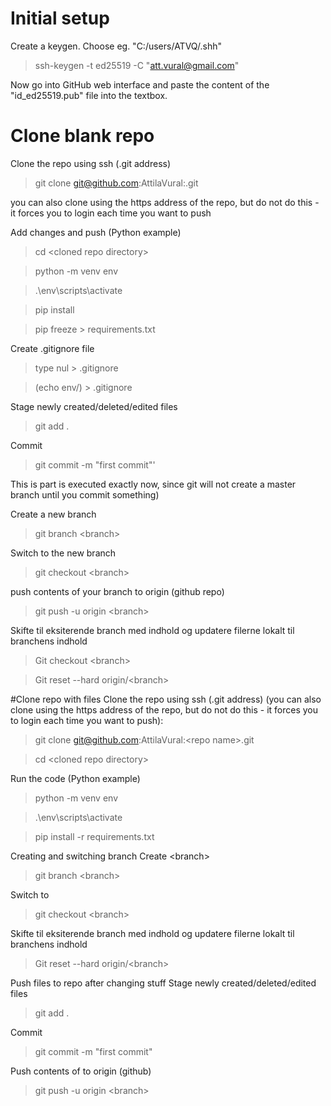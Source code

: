 # Initial setup

Create a keygen. Choose eg. "C:/users/ATVQ/.shh"
> ssh-keygen -t ed25519 -C "att.vural@gmail.com"

Now go into GitHub web interface and paste the content of the "id_ed25519.pub" file into the textbox.

# Clone blank repo
Clone the repo using ssh (.git address)
> git clone git@github.com:AttilaVural:<repo name>.git
  
you can also clone using the https address of the repo, but do not do this - it forces you to login each time you want to push

Add changes and push (Python example)
> cd \<cloned repo directory\>
  
> python -m venv env
  
> .\env\scripts\activate
  
> pip install <your desired libraries>
  
> pip freeze > requirements.txt

Create .gitignore file
> type nul > .gitignore
  
> (echo env/) > .gitignore

Stage newly created/deleted/edited files
> git add .
  
Commit
> git commit -m "first commit"'

This is part is executed exactly now, since git will not create a master branch until you commit something)

Create a new branch
> git branch \<branch\>
  
Switch to the new branch
> git checkout \<branch\>

push contents of your branch to origin (github repo)
> git push -u origin \<branch\>

Skifte til eksiterende branch med indhold og updatere filerne lokalt til branchens indhold
> Git checkout \<branch\>
  
> Git reset --hard origin/\<branch\>
  
  
#Clone repo with files
Clone the repo using ssh (.git address) (you can also clone using the https address of the repo, but do not do this - it forces you to login each time you want to push):
> git clone git@github.com:AttilaVural:\<repo name>.git

> cd \<cloned repo directory>

Run the code (Python example)
> python -m venv env
  
> .\env\scripts\activate
  
> pip install -r requirements.txt

Creating and switching branch
Create \<branch>
> git branch \<branch>

Switch to <branch>
> git checkout \<branch>

Skifte til eksiterende branch med indhold og updatere filerne lokalt til branchens indhold
> Git reset --hard origin/\<branch>

Push files to repo after changing stuff
Stage newly created/deleted/edited files
> git add .
  
Commit
> git commit -m "first commit"
  
Push contents of <branch> to origin (github)
> git push -u origin \<branch>

